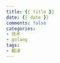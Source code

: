 ```yaml
---
title: {{ title }}
date: {{ date }}
comments: false
categories:
- 技术
- golang
tags:
- 翻译
---
```


<!--more-->

